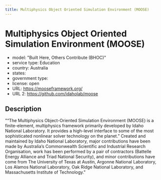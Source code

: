 ```yaml
---
title: Multiphysics Object Oriented Simulation Environment (MOOSE)
---
```


# Multiphysics Object Oriented Simulation Environment (MOOSE)

- model: "Built Here, Others Contribute (BHOC)"
- service type: Education
- country: Australia
- states: 
- government type: 
- license: open
- URL: https://mooseframework.org/
- URL 2: https://github.com/idaholab/moose

## Description
"“The Multiphysics Object-Oriented Simulation Environment (MOOSE) is a finite-element, multiphysics framework primarily developed by Idaho National Laboratory. It provides a high-level interface to some of the most sophisticated nonlinear solver technology on the planet.” Created and maintained by Idaho National Laboratory, major contributions have been made by Australia’s Commonwealth Scientific and Industrial Research Organisation, work has been performed by a pair of contractors (Battelle Energy Alliance and Triad National Security), and minor contributions have come from The University of Texas at Austin, Argonne National Laboratory, Los Alamos National Laboratory, Oak Ridge National Laboratory, and Massachusetts Institute of Technology."
